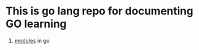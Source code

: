 # This is go lang repo for documenting GO learning

1. [modules](https://go.dev/doc/tutorial/call-module-code) in go
